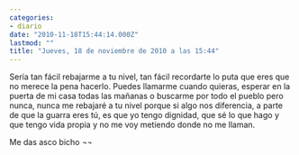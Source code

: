 ```yaml
---
categories:
- diario
date: "2010-11-18T15:44:14.000Z"
lastmod: ""
title: "Jueves, 18 de noviembre de 2010 a las 15:44"
---
```


Serí­a tan fácil rebajarme a tu nivel, tan fácil recordarte lo puta que eres que no merece la pena hacerlo. Puedes llamarme cuando quieras, esperar en la puerta de mi casa todas las mañanas o buscarme por todo el pueblo pero nunca, nunca me rebajaré a tu nivel porque si algo nos diferencia, a parte de que la guarra eres tú, es que yo tengo dignidad, que sé lo que hago y que tengo vida propia y no me voy metiendo donde no me llaman. 

Me das asco bicho ¬¬